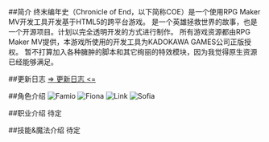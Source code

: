 ##简介
终末编年史（Chronicle of End，以下简称COE）是一个使用RPG Maker MV开发工具开发基于HTML5的跨平台游戏。
是一个英雄拯救世界的故事，也是一个开源项目。计划以完全透明开发的方式进行制作。
所有游戏资源都由RPG Maker MV提供，本游戏所使用的开发工具为KADOKAWA GAMES公司正版授权。
暂不打算加入各种臃肿的脚本和其它绚丽的特效模块，因为我觉得原生资源已经能够满足。

##更新日志
[=> 更新日志 <=](https://git.oschina.net/famio/Chronicle_of_End/blob/master/Changelogs.md)

##角色介绍
![Famio](http://git.oschina.net/uploads/images/2017/0317/171454_8b0b2913_463895.png "Famio")
![Fiona](http://git.oschina.net/uploads/images/2017/0317/171505_02f013d0_463895.png "Fiona")
![Link](http://git.oschina.net/uploads/images/2017/0317/171512_19837a70_463895.png "Link")
![Sofia](http://git.oschina.net/uploads/images/2017/0317/171517_5ab23fd8_463895.png "Sofia")

##职业介绍
待定

##技能&魔法介绍
待定